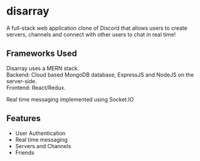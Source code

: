 # disarray

A full-stack web application clone of Discord that allows users to create servers, channels and connect with other users to chat in real time!

## Frameworks Used

Disarray uses a MERN stack.   
Backend: Cloud based MongoDB database, ExpressJS and NodeJS on the server-side.  
Frontend: React/Redux.

Real time messaging implemented using Socket.IO

## Features
- User Authentication
- Real time messaging
- Servers and Channels
- Friends 
